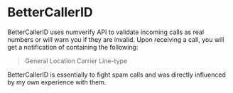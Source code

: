 # BetterCallerID

BetterCallerID uses numverify API to validate incoming calls as real numbers or will warn you if they are invalid.
Upon receiving a call, you will get a notification of containing the following:

> General Location
> Carrier
> Line-type

BetterCallerID is essentially to fight spam calls and was directly influenced by my own experience with them.